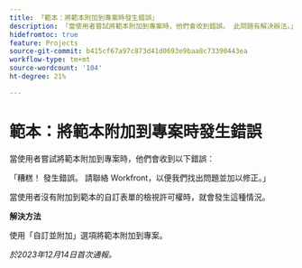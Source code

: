 ```yaml
---
title: 「範本：將範本附加到專案時發生錯誤」
description: 「當使用者嘗試將範本附加到專案時，他們會收到錯誤。 此問題有解決辦法。」
hidefromtoc: true
feature: Projects
source-git-commit: b415cf67a97c873d41d0693e9baa8c73390443ea
workflow-type: tm+mt
source-wordcount: '104'
ht-degree: 21%

---
```



# 範本：將範本附加到專案時發生錯誤

當使用者嘗試將範本附加到專案時，他們會收到以下錯誤：

「糟糕！ 發生錯誤。 請聯絡 Workfront，以便我們找出問題並加以修正。」

當使用者沒有附加到範本的自訂表單的檢視許可權時，就會發生這種情況。

**解決方法**

使用「自訂並附加」選項將範本附加到專案。

_於2023年12月14日首次通報。_
